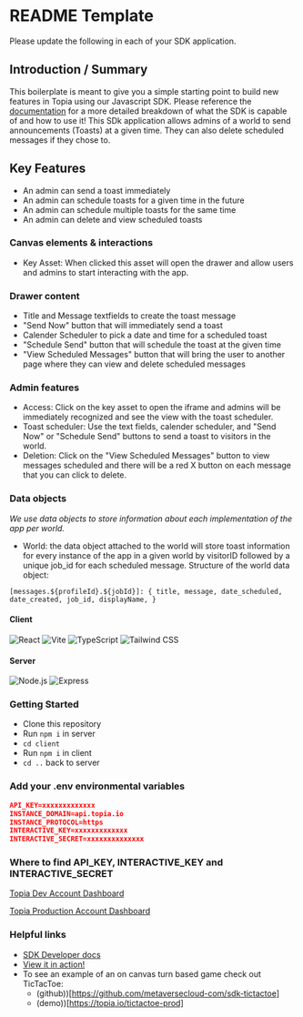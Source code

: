 # README Template

Please update the following in each of your SDK application.

## Introduction / Summary

This boilerplate is meant to give you a simple starting point to build new features in Topia using our Javascript SDK. Please reference the [documentation](https://metaversecloud-com.github.io/mc-sdk-js/index.html) for a more detailed breakdown of what the SDK is capable of and how to use it! This SDk application allows admins of a world to send announcements (Toasts) at a given time. They can also delete scheduled messages if they chose to.

## Key Features

- An admin can send a toast immediately
- An admin can schedule toasts for a given time in the future
- An admin can schedule multiple toasts for the same time
- An admin can delete and view scheduled toasts

### Canvas elements & interactions

- Key Asset: When clicked this asset will open the drawer and allow users and admins to start interacting with the app.

### Drawer content

- Title and Message textfields to create the toast message
- "Send Now" button that will immediately send a toast
- Calender Scheduler to pick a date and time for a scheduled toast
- "Schedule Send" button that will schedule the toast at the given time
- "View Scheduled Messages" button that will bring the user to another page where they can view and delete scheduled messages

### Admin features

- Access: Click on the key asset to open the iframe and admins will be immediately recognized and see the view with the toast scheduler.
- Toast scheduler: Use the text fields, calender scheduler, and "Send Now" or "Schedule Send" buttons to send a toast to visitors in the world.
- Deletion: Click on the "View Scheduled Messages" button to view messages scheduled and there will be a red X button on each message that you can click to delete.

### Data objects

_We use data objects to store information about each implementation of the app per world._

- World: the data object attached to the world will store toast information for every instance of the app in a given world by visitorID followed by a unique job_id for each scheduled message.
Structure of the world data object:

`[messages.${profileId}.${jobId}]: {
                title,
                message,
                date_scheduled,
                date_created,
                job_id,
                displayName,
            }`

#### Client

![React](https://img.shields.io/badge/react-%2320232a.svg?style=for-the-badge&logo=react&logoColor=%2361DAFB)
![Vite](https://img.shields.io/badge/vite-%23646CFF.svg?style=for-the-badge&logo=vite&logoColor=white)
![TypeScript](https://img.shields.io/badge/typescript-%23007ACC.svg?style=for-the-badge&logo=typescript&logoColor=white)
![Tailwind CSS](https://img.shields.io/badge/tailwindcss-%2338B2AC.svg?style=for-the-badge&logo=tailwind-css&logoColor=white)

#### Server

![Node.js](https://img.shields.io/badge/node.js-%2343853D.svg?style=for-the-badge&logo=node.js&logoColor=white)
![Express](https://img.shields.io/badge/express-%23000000.svg?style=for-the-badge&logo=express&logoColor=white)

### Getting Started

- Clone this repository
- Run `npm i` in server
- `cd client`
- Run `npm i` in client
- `cd ..` back to server

### Add your .env environmental variables

```json
API_KEY=xxxxxxxxxxxxx
INSTANCE_DOMAIN=api.topia.io
INSTANCE_PROTOCOL=https
INTERACTIVE_KEY=xxxxxxxxxxxxx
INTERACTIVE_SECRET=xxxxxxxxxxxxxx
```

### Where to find API_KEY, INTERACTIVE_KEY and INTERACTIVE_SECRET

[Topia Dev Account Dashboard](https://dev.topia.io/t/dashboard/integrations)

[Topia Production Account Dashboard](https://topia.io/t/dashboard/integrations)

### Helpful links

- [SDK Developer docs](https://metaversecloud-com.github.io/mc-sdk-js/index.html)
- [View it in action!](topia.io/appname-prod)
- To see an example of an on canvas turn based game check out TicTacToe:
  - (github))[https://github.com/metaversecloud-com/sdk-tictactoe]
  - (demo))[https://topia.io/tictactoe-prod]
